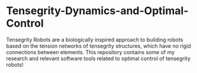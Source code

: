 # Tensegrity-Dynamics-and-Optimal-Control
Tensegrity Robots are a biologically inspired approach to building robots based on the tension networks of tensegrity structures, which have no rigid connections between elements. This repository contains some of my research and relevant software tools related to optimal control of tensegrity robots!
